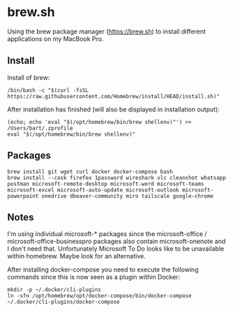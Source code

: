 # brew.sh

Using the brew package manager (https://brew.sh) to install different applications on my MacBook Pro.

## Install

Install of brew:

```
/bin/bash -c "$(curl -fsSL https://raw.githubusercontent.com/Homebrew/install/HEAD/install.sh)"
```

After installation has finished (will also be displayed in installation output):

```
(echo; echo 'eval "$(/opt/homebrew/bin/brew shellenv)"') >> /Users/bart/.zprofile
eval "$(/opt/homebrew/bin/brew shellenv)"
```

## Packages

```
brew install git wget curl docker docker-compose bash
brew install --cask firefox 1password wireshark vlc cleanshot whatsapp postman microsoft-remote-desktop microsoft-word microsoft-teams microsoft-excel microsoft-auto-update microsoft-outlook microsoft-powerpoint onedrive dbeaver-community miro tailscale google-chrome
```

## Notes

I'm using individual microsoft-* packages since the microsoft-office / microsoft-office-businesspro packages also contain microsoft-onenote and I don't need that. Unfortunately Microsoft To Do looks like to be unavailable within homebrew. Maybe look for an alternative.

After installing docker-compose you need to execute the following commands since this is now seen as a plugin within Docker:

```
mkdir -p ~/.docker/cli-plugins
ln -sfn /opt/homebrew/opt/docker-compose/bin/docker-compose ~/.docker/cli-plugins/docker-compose
```
